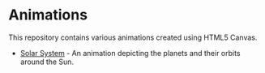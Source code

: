 # Animations

This repository contains various animations created using HTML5 Canvas.

- [Solar System](solar-system) - An animation depicting the planets and their orbits around the Sun.